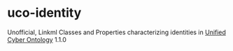 # uco-identity

Unofficial, Linkml Classes and Properties characterizing identities in [Unified Cyber Ontology](https://unifiedcyberontology.org/) 1.1.0


